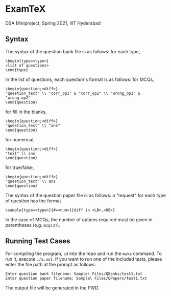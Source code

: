 # ExamTeX
DSA Miniproject, Spring 2021, IIIT Hyderabad

## Syntax
The syntax of the question bank file is as follows: for each type,  

    \begin{type=<type>}
    <list of questions>
    \end{type}

In the list of questions, each question's format is as follows: for MCQs,  

    \begin{question;<diff>}
    "question_text" \\ "corr_op1" & "corr_op2" \\ "wrong_op1" & "wrong_op2"
    \end{question}

for fill in the blanks,

    \begin{question;<diff>}
    "question_text" \\ "ans"
    \end{question}

for numerical,

    \begin{question;<diff>}
    "text" \\ ans
    \end{question}

for true/false,  

    \begin{question;<diff>}
    "question_text" \\ ans
    \end{question}



The syntax of the question paper file is as follows: a "request" for each type of question has the format  

    \sample{type=<type>}{#=<num>}{diff in <LB>,<UB>}

In the case of MCQs, the number of options required must be given in parentheses (e.g. `mcq(3)`).

## Running Test Cases
For compiling the program, `cd` into the repo and run the `make` command. To run it, execute `./a.out`. If you want to run one of the included tests, please enter the file path at the prompt as follows:

    Enter question bank filename: Sample\ Files/QBanks/test1.txt
    Enter question paper filename: Sample\ Files/QPapers/test1.txt

The output file will be generated in the PWD.
